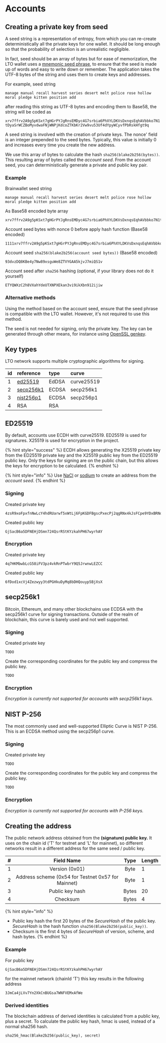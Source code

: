 # Accounts

## Creating a private key from seed

A seed string is a representation of entropy, from which you can re-create deterministically all the private keys for one wallet. It should be long enough so that the probability of selection is an unrealistic negligible.

In fact, seed should be an array of bytes but for ease of memorization, the LTO wallet uses a [mnemonic seed phrase](https://en.bitcoin.it/wiki/Brainwallet), to ensure that the seed is made up of words and easy to write down or remember. The application takes the UTF-8 bytes of the string and uses them to create keys and addresses.

For example, seed string 

`manage manual recall harvest series desert melt police rose hollow moral pledge kitten position add` 

after reading this string as UTF-8 bytes and encoding them to Base58, the string will be coded as 

`xrv7ffrv2A9g5pKSxt7gHGrPYJgRnsEMDyc4G7srbia6PhXYLDKVsDxnqsEqhAVbbko7N1tDyaSrWCZBoMyvdwaFNjWNPjKdcoZTKbKr2Vw9vu53Uf4dYpyWCyvfPbRskHfgt9q`

A seed string is involved with the creation of private keys. The nonce' field is an integer prepended to the seed bytes. Typically, this value is initially 0 and increases every time you create the new address. 

We use this array of bytes to calculate the hash `sha256(blake2b256(bytes))`. This resulting array of bytes called the _account seed_. From the account seed, you can deterministically generate a private and public key pair.

### Example

Brainwallet seed string

```text
manage manual recall harvest series desert melt police rose hollow moral pledge kitten position add
```

As Base58 encoded byte array

```text
xrv7ffrv2A9g5pKSxt7gHGrPYJgRnsEMDyc4G7srbia6PhXYLDKVsDxnqsEqhAVbbko7N1tDyaSrWCZBoMyvdwaFNjWNPjKdcoZTKbKr2Vw9vu53Uf4dYpyWCyvfPbRskHfgt9q
```

Account seed bytes with nonce 0 before apply hash function \(Base58 encoded\)

```text
1111xrv7ffrv2A9g5pKSxt7gHGrPYJgRnsEMDyc4G7srbia6PhXYLDKVsDxnqsEqhAVbbko7N1tDyaSrWCZBoMyvdwaFNjWNPjKdcoZTKbKr2Vw9vu53Uf4dYpyWCyvfPbRskHfgt9q
```

Account seed `sha256(blake2b256(account seed bytes))`  \(Base58 encoded\)

```text
93dvzDQ8KBe4y7Nw89xsguWe8ZTVYGAA5kjvJ7miQS1v
```

Account seed after `sha256` hashing \(optional, if your library does not do it yourself\)

```text
ETYQWXzC2h8VXahYdeUTXNPXEkan3vi9ikXbn912ijiw
```

### Alternative methods

Using the method based on the account seed, ensure that the seed phrase is compatible with the LTO wallet. However, it's not required to use this method.

The seed is not needed for signing, only the private key. The key can be generated through other means, for instance using [OpenSSL genkey](https://www.openssl.org/docs/man1.1.1/man1/openssl-genpkey.html).

## Key types

LTO network supports multiple cryptographic algorithms for signing.

| id | reference | type | curve |
| :--- | :--- | :--- | :--- |
| 1 | [ed25519](accounts.md#ed25519) | EdDSA | curve25519 |
| 2 | [secp256k1](accounts.md#secp-256-k1) | ECDSA | secp256k1 |
| 3 | [nist256p1](accounts.md#nist-p-256) | ECDSA | secp256p1 |
| 4 | RSA | RSA |  |

## ED25519

By default, accounts use ECDH with curve25519. ED25519 is used for signatures. X25519 is used for encryption in the project.

{% hint style="success" %}
ECDH allows generating the X25519 private key from the ED25519 private key and the X25519 public key from the ED25519 public key. Only the keys for signing are on the public chain, but this allows the keys for encryption to be calculated.
{% endhint %}

{% hint style="info" %}
Use [NaCl](https://nacl.cr.yp.to/) or [sodium](https://libsodium.gitbook.io/) to create an address from the _account seed_.
{% endhint %}

### Signing

Created private key

```text
4zsR9xoFpxfnNwLcY4hdRUarwf5xWtLj6FpKGDFBgscPxecPj2qgRNx4kJsFCpe9YDxBRNoeBWTh2SDAdwTySomS
```

Created public key

```text
GjSacB6a5DFNEHjDSmn724QsrRStKYzkahPH67wyrhAY
```

### Encryption

Created private key

```text
4q7HKMbwbLcG58iFV3pz4vkRnPTwbrY9Q5JrwnwLEZCC
```

Created public key

```text
6fDod1xcVj4Zezwyy3tdPGHkuDyMq8bDHQouyp5BjXsX
```

## secp256k1

Bitcoin, Ethereum, and many other blockchains use ECDSA with the secp256k1 curve for signing transactions. Outside of the realm of blockchain, this curve is barely used and not well supported.

### Signing

Created private key

```text
TODO
```

Create the corresponding coordinates for the public key and compress the public key.

```text
TODO
```

### Encryption

_Encryption is currently not supported for accounts with secp256k1 keys._

## NIST P-256

The most commonly used and well-supported Elliptic Curve is NIST P-256. This is an ECDSA method using the secp256p1 curve.

### Signing

Created private key

```text
TODO
```

Create the corresponding coordinates for the public key and compress the public key.

```text
TODO
```

### Encryption

_Encryption is currently not supported for accounts with P-256 keys._

## Creating the address

The public network address obtained from the **\(signature\) public key.** It uses on the chain id \('T' for testnet and 'L' for mainnet\), so different networks result in a different address for the same seed / public key.

| \# | Field Name | Type | Length |
| :--- | :---: | :---: | :--- |
| 1 | Version \(0x01\) | Byte | 1 |
| 2 | Address scheme \(0x54 for Testnet 0x57 for Mainnet\) | Byte | 1 |
| 3 | Public key hash | Bytes | 20 |
| 4 | Checksum | Bytes | 4 |

{% hint style="info" %}
* Public key hash the first 20 bytes of the _SecureHash_ of the public key. _SecureHash_ is the hash function `sha256(Blake2b256(public_key))`.
* Checksum is the first 4 bytes of _SecureHash_ of version, scheme, and hash bytes.
{% endhint %}

### Example

For public key

```text
GjSacB6a5DFNEHjDSmn724QsrRStKYzkahPH67wyrhAY
```

for the mainnet network \(chainId 'T'\) this key results in the following address

```text
3JmCa4jLVv7Yn2XkCnBUGsa7WNFVEMxAfWe
```

### Derived identities

The blockchain address of derived identities is calculated from a public key, plus a secret. To calculate the public key hash, hmac is used, instead of a normal sha256 hash.

```text
sha256_hmac(Blake2b256(public_key), secret)
```

